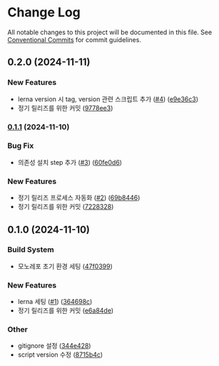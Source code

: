 # Change Log

All notable changes to this project will be documented in this file.
See [Conventional Commits](https://conventionalcommits.org) for commit guidelines.

## 0.2.0 (2024-11-11)


### New Features

* lerna version 시 tag, version 관련 스크립트 추가 ([#4](https://github.com/ellen-lee-goorm/monorepo-test/issues/4)) ([e9e36c3](https://github.com/ellen-lee-goorm/monorepo-test/commit/e9e36c3af0e2ba629b4657cf5fd976f9ce2cb6d3))
* 정기 릴리즈를 위한 커밋 ([9778ee3](https://github.com/ellen-lee-goorm/monorepo-test/commit/9778ee35fb5072017a11d0867c587023327604fd))



### [0.1.1](https://github.com/ellen-lee-goorm/monorepo-test/compare/v0.1.0...v0.1.1) (2024-11-10)


### Bug Fix

* 의존성 설치 step 추가 ([#3](https://github.com/ellen-lee-goorm/monorepo-test/issues/3)) ([60fe0d6](https://github.com/ellen-lee-goorm/monorepo-test/commit/60fe0d6428dd0f0f9df34d0499613b0a426b6542))


### New Features

* 정기 릴리즈 프로세스 자동화 ([#2](https://github.com/ellen-lee-goorm/monorepo-test/issues/2)) ([69b8446](https://github.com/ellen-lee-goorm/monorepo-test/commit/69b84464cdc6343803fa67bf94fb67f8577f567a))
* 정기 릴리즈를 위한 커밋 ([7228328](https://github.com/ellen-lee-goorm/monorepo-test/commit/72283280cb92d937ccea84ccac4d9e425488ce40))



## 0.1.0 (2024-11-10)


### Build System

* 모노레포 초기 환경 세팅 ([47f0399](https://github.com/ellen-lee-goorm/monorepo-test/commit/47f03994581320cd5f0ad8a8265ab3e984201af7))


### New Features

* lerna 세팅 ([#1](https://github.com/ellen-lee-goorm/monorepo-test/issues/1)) ([364698c](https://github.com/ellen-lee-goorm/monorepo-test/commit/364698c9c53bf828d03c2082a6a677afaa98df2f))
* 정기 릴리즈를 위한 커밋 ([e6a84de](https://github.com/ellen-lee-goorm/monorepo-test/commit/e6a84de93d6a61e68fb3f3394397f371b8bc4246))


### Other

* gitignore 설정 ([344e428](https://github.com/ellen-lee-goorm/monorepo-test/commit/344e42884849b030f5e5fb24c439bc6b55907dc3))
* script version 수정 ([8715b4c](https://github.com/ellen-lee-goorm/monorepo-test/commit/8715b4c5551778adfd77f528450abd0536c45a94))
